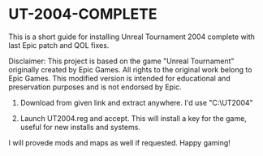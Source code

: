 # UT-2004-COMPLETE
This is a short guide for installing Unreal Tournament 2004 complete with last Epic patch and QOL fixes.

Disclaimer: This project is based on the game "Unreal Tournament" originally created by Epic Games. All rights to the original work belong to Epic Games. This modified version is intended for educational and preservation purposes and is not endorsed by Epic.


1. Download from given link and extract anywhere. I'd use "C:\UT2004"

2. Launch UT2004.reg and accept. This will install a key for the game, useful for new installs and systems.

I will provede mods and maps as well if requested. Happy gaming!
